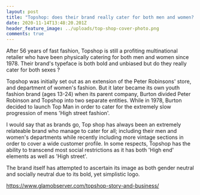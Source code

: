 ```yaml
---
layout: post
title: "Topshop: does their brand really cater for both men and women? "
date: 2020-11-14T13:48:20.201Z
header_feature_image: ../uploads/top-shop-cover-photo.png
comments: true
---
```

After 56 years of fast fashion, Topshop is still a profiting multinational retailer who have been physically catering for both men and women since 1978. Their brand's typeface is both bold and unbiased but do they really cater for both sexes ?

Topshop was initially set out as an extension of the Peter Robinsons' store, and department of women's fashion. But it later became its own youth fashion brand (ages 13-24) when its parent company, Burton divided Peter Robinson and Topshop into two separate entities. While in 1978, Burton decided to launch Top Man in order to cater for the extremely slow progression of mens 'High street fashion'. 

I would say that as brands go, Top shop has always been an extremely relateable brand who manage to cater for all; including their men and women's departments while recently including more vintage sections in order to cover a wide customer profile. In some respects, Topshop has the ability to transcend most social restrictions as it has both 'High end' elements as well as 'High street'.

The brand itself has attempted to ascertain its image as both gender neutral and socially neutral due to its bold, yet simplistic logo. 

https://www.glamobserver.com/topshop-story-and-business/